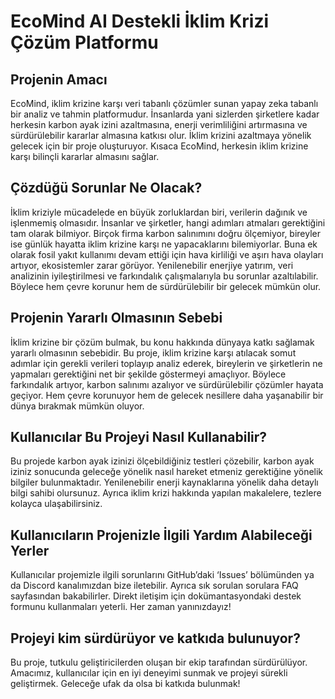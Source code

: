# EcoMind AI Destekli İklim Krizi Çözüm Platformu

## Projenin Amacı
EcoMind, iklim krizine karşı veri tabanlı çözümler sunan yapay zeka tabanlı bir analiz ve tahmin platformudur. İnsanlarda yani sizlerden şirketlere kadar herkesin karbon ayak izini azaltmasına, enerji verimliliğini artırmasına ve sürdürülebilir kararlar almasına katkısı olur. İklim krizini azaltmaya yönelik gelecek için bir proje oluşturuyor. Kısaca EcoMind, herkesin iklim krizine karşı bilinçli kararlar almasını sağlar.

## Çözdüğü Sorunlar Ne Olacak?
İklim kriziyle mücadelede en büyük zorluklardan biri, verilerin dağınık ve işlenmemiş olmasıdır. İnsanlar ve şirketler, hangi adımları atmaları gerektiğini tam olarak bilmiyor. Birçok firma karbon salınımını doğru ölçemiyor, bireyler ise günlük hayatta iklim krizine karşı ne yapacaklarını bilemiyorlar. Buna ek olarak fosil yakıt kullanımı devam ettiği için hava kirliliği ve aşırı hava olayları artıyor, ekosistemler zarar görüyor. Yenilenebilir enerjiye yatırım, veri analizinin iyileştirilmesi ve farkındalık çalışmalarıyla bu sorunlar azaltılabilir. Böylece hem çevre korunur hem de sürdürülebilir bir gelecek mümkün olur.

## Projenin Yararlı Olmasının Sebebi
İklim krizine bir çözüm bulmak, bu konu hakkında dünyaya katkı sağlamak yararlı olmasının sebebidir. Bu proje, iklim krizine karşı atılacak somut adımlar için gerekli verileri toplayıp analiz ederek, bireylerin ve şirketlerin ne yapmaları gerektiğini net bir şekilde göstermeyi amaçlıyor. Böylece farkındalık artıyor, karbon salınımı azalıyor ve sürdürülebilir çözümler hayata geçiyor. Hem çevre korunuyor hem de gelecek nesillere daha yaşanabilir bir dünya bırakmak mümkün oluyor.

## Kullanıcılar Bu Projeyi Nasıl Kullanabilir?
Bu projede karbon ayak izinizi ölçebildiğiniz testleri çözebilir, karbon ayak iziniz sonucunda geleceğe yönelik nasıl hareket etmeniz gerektiğine yönelik bilgiler bulunmaktadır. Yenilenebilir enerji kaynaklarına yönelik daha detaylı bilgi sahibi olursunuz. Ayrıca iklim krizi hakkında yapılan makalelere, tezlere kolayca ulaşabilirsiniz.

## Kullanıcıların Projenizle İlgili Yardım Alabileceği Yerler
Kullanıcılar projemizle ilgili sorunlarını GitHub’daki ‘Issues’ bölümünden ya da Discord kanalımızdan bize iletebilir. Ayrıca sık sorulan sorulara FAQ sayfasından bakabilirler. Direkt iletişim için dokümantasyondaki destek formunu kullanmaları yeterli. Her zaman yanınızdayız!

## Projeyi kim sürdürüyor ve katkıda bulunuyor?
Bu proje, tutkulu geliştiricilerden oluşan bir ekip tarafından sürdürülüyor. Amacımız, kullanıcılar için en iyi deneyimi sunmak ve projeyi sürekli geliştirmek. Geleceğe ufak da olsa bi katkıda bulunmak!
